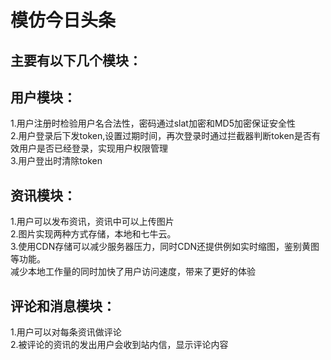 # 模仿今日头条
主要有以下几个模块：<br>
--
用户模块：<br>
-
1.用户注册时检验用户名合法性，密码通过slat加密和MD5加密保证安全性<br>
2.用户登录后下发token,设置过期时间，再次登录时通过拦截器判断token是否有效用户是否已经登录，实现用户权限管理<br>
3.用户登出时清除token<br>

资讯模块：<br>
-
1.用户可以发布资讯，资讯中可以上传图片<br>
2.图片实现两种方式存储，本地和七牛云。<br>
3.使用CDN存储可以减少服务器压力，同时CDN还提供例如实时缩图，鉴别黄图等功能。<br>
   减少本地工作量的同时加快了用户访问速度，带来了更好的体验<br>


评论和消息模块：<br>
-
1.用户可以对每条资讯做评论<br>
2.被评论的资讯的发出用户会收到站内信，显示评论内容<br>


